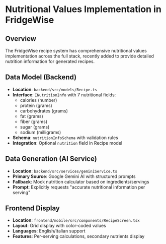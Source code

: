 # Nutritional Values Implementation in FridgeWise

## Overview
The FridgeWise recipe system has comprehensive nutritional values implementation across the full stack, recently added to provide detailed nutrition information for generated recipes.

## Data Model (Backend)
- **Location**: `backend/src/models/Recipe.ts`
- **Interface**: `INutritionInfo` with 7 nutritional fields:
  - calories (number)
  - protein (grams)
  - carbohydrates (grams) 
  - fat (grams)
  - fiber (grams)
  - sugar (grams)
  - sodium (milligrams)
- **Schema**: `nutritionInfoSchema` with validation rules
- **Integration**: Optional `nutrition` field in Recipe model

## Data Generation (AI Service)
- **Location**: `backend/src/services/geminiService.ts`
- **Primary Source**: Google Gemini AI with structured prompts
- **Fallback**: Mock nutrition calculator based on ingredients/servings
- **Prompt**: Explicitly requests "accurate nutritional information per serving"

## Frontend Display
- **Location**: `frontend/mobile/src/components/RecipeScreen.tsx`
- **Layout**: Grid display with color-coded values
- **Languages**: English/Italian support
- **Features**: Per-serving calculations, secondary nutrients display